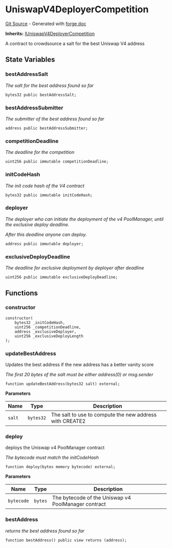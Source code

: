 # UniswapV4DeployerCompetition
[Git Source](https://github.com/uniswap/v4-periphery/blob/3f295d8435e4f776ea2daeb96ce1bc6d63f33fc7/src/UniswapV4DeployerCompetition.sol) - Generated with [forge doc](https://book.getfoundry.sh/reference/forge/forge-doc)

**Inherits:**
[IUniswapV4DeployerCompetition](contracts/v4/reference/periphery/interfaces/IUniswapV4DeployerCompetition.md)

A contract to crowdsource a salt for the best Uniswap V4 address


## State Variables
### bestAddressSalt
*The salt for the best address found so far*


```solidity
bytes32 public bestAddressSalt;
```


### bestAddressSubmitter
*The submitter of the best address found so far*


```solidity
address public bestAddressSubmitter;
```


### competitionDeadline
*The deadline for the competition*


```solidity
uint256 public immutable competitionDeadline;
```


### initCodeHash
*The init code hash of the V4 contract*


```solidity
bytes32 public immutable initCodeHash;
```


### deployer
*The deployer who can initiate the deployment of the v4 PoolManager, until the exclusive deploy deadline.*

*After this deadline anyone can deploy.*


```solidity
address public immutable deployer;
```


### exclusiveDeployDeadline
*The deadline for exclusive deployment by deployer after deadline*


```solidity
uint256 public immutable exclusiveDeployDeadline;
```


## Functions
### constructor


```solidity
constructor(
    bytes32 _initCodeHash,
    uint256 _competitionDeadline,
    address _exclusiveDeployer,
    uint256 _exclusiveDeployLength
);
```

### updateBestAddress

Updates the best address if the new address has a better vanity score

*The first 20 bytes of the salt must be either address(0) or msg.sender*


```solidity
function updateBestAddress(bytes32 salt) external;
```
**Parameters**

|Name|Type|Description|
|----|----|-----------|
|`salt`|`bytes32`|The salt to use to compute the new address with CREATE2|


### deploy

deploys the Uniswap v4 PoolManager contract

*The bytecode must match the initCodeHash*


```solidity
function deploy(bytes memory bytecode) external;
```
**Parameters**

|Name|Type|Description|
|----|----|-----------|
|`bytecode`|`bytes`|The bytecode of the Uniswap v4 PoolManager contract|


### bestAddress

*returns the best address found so far*


```solidity
function bestAddress() public view returns (address);
```

